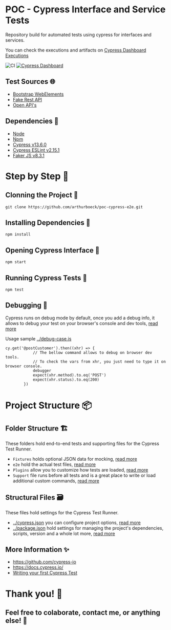 # POC - Cypress Interface and Service Tests

Repository build for automated tests using cypress for  interfaces and services.

You can check the executions and artifacts on [Cypress Dashboard Executions](https://dashboard.cypress.io/projects/fnss6o/runs)

![CI](https://github.com/arthurboeck/poc-cypress-e2e/workflows/CI/badge.svg?branch=master) 
[![Cypress Dashboard][dashboard badge]][dashboard url]

## Test Sources :globe_with_meridians:
* [Bootstrap WebElements](https://www.grocerycrud.com/v1.x/demo/bootstrap_theme_v4)
* [Fake Rest API](https://fakerestapi.azurewebsites.net/)
* [Open API's](https://any-api.com/)

## Dependencies :wrench:
* [Node](https://nodejs.org/en/docs/)
* [Npm](https://docs.npmjs.com/)
* [Cypress v13.6.0](https://docs.cypress.io/guides/getting-started/installing-cypress.html)
* [Cypress ESLint v2.15.1](https://github.com/cypress-io/eslint-plugin-cypress)
* [Faker JS v8.3.1](https://github.com/faker-js/faker)

# Step by Step :pencil:
## Clonning the Project :art:
```
git clone https://github.com/arthurboeck/poc-cypress-e2e.git
```

## Installing Dependencies :pushpin:
```
npm install
```

## Opening Cypress Interface :dizzy:
```
npm start
```

## Running Cypress Tests :rocket:
```
npm test
```

## Debugging :bug:
Cypress runs on debug mode by default, once you add a debug info, it allows to debug your test on your browser's console and dev tools, [read more](https://docs.cypress.io/guides/guides/debugging.html)

Usage sample [../debug-case.js](https://github.com/arthurboeck/poc-cypress-e2e/blob/master/cypress/e2e/interface/debug-case.cy.js)
```
cy.get('@postCustomer').then((xhr) => {
            // The bellow command allows to debug on browser dev tools.
            // To check the vars from xhr, you just need to type it on browser console.
            debugger 
            expect(xhr.method).to.eq('POST')
            expect(xhr.status).to.eq(200)
        })
```

# Project Structure :package:
## Folder Structure :building_construction:
These folders hold end-to-end tests and supporting files for the Cypress Test Runner.
* `Fixtures` holds optional JSON data for mocking, [read more](https://docs.cypress.io/api/commands/fixture.html)
* `e2e` hold the actual test files, [read more](https://docs.cypress.io/guides/core-concepts/writing-and-organizing-tests.html#Folder-Structure)
* `Plugins` allow you to customize how tests are loaded, [read more](https://docs.cypress.io/plugins/index.html)
* `Support` file runs before all tests and is a great place to write or load additional custom commands, [read more](https://docs.cypress.io/guides/core-concepts/writing-and-organizing-tests.html#Support-file)

## Structural Files :card_file_box:
These files hold settings for the Cypress Test Runner.
* [../cypress.json](https://github.com/arthurboeck/poc-cypress-e2e/blob/master/cypress,config.js) you can configure project options, [read more](https://docs.cypress.io/guides/references/configuration.html#Options)
* [../package.json](https://github.com/arthurboeck/poc-cypress-e2e/blob/master/package.json) hold settings for managing the project's dependencies, scripts, version and a whole lot more, [read more](https://dev.to/easybuoy/understanding-the-package-json-file-3fdg)

## More Information :sparkles:
* https://github.com/cypress-io
* https://docs.cypress.io/
* [Writing your first Cypress Test](https://docs.cypress.io/guides/getting-started/writing-your-first-test.html)

# Thank you! :beers:
## Feel free to colaborate, contact me, or anything else! :tada:

[dashboard badge]: https://img.shields.io/badge/cypress-dashboard-brightgreen.svg
[dashboard url]: https://dashboard.cypress.io/projects/fnss6o/runs
